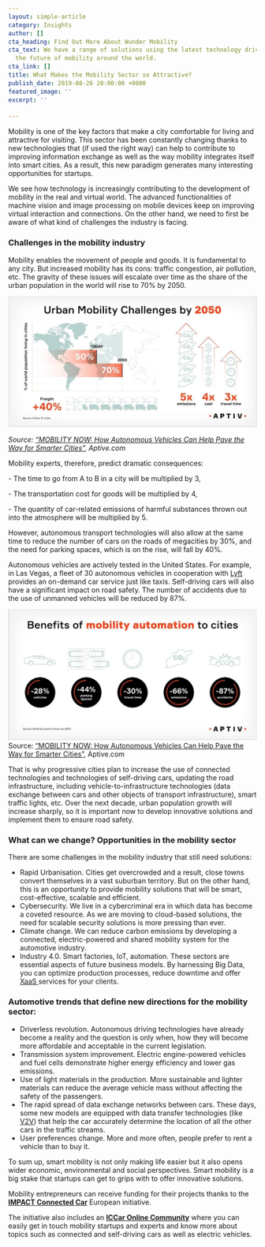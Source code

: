 ```yaml
---
layout: simple-article
category: Insights
author: []
cta_heading: Find Out More About Wunder Mobility
cta_text: We have a range of solutions using the latest technology driving forward
  the future of mobility around the world.
cta_link: []
title: What Makes the Mobility Sector so Attractive?
publish_date: 2019-08-26 20:00:00 +0000
featured_image: ''
excerpt: ''

---
```

Mobility is one of the key factors that make a city comfortable for living and attractive for visiting. This sector has been constantly changing thanks to new technologies that (if used the right way) can help to contribute to improving information exchange as well as the way mobility integrates itself into smart cities. As a result, this new paradigm generates many interesting opportunities for startups.

We see how technology is increasingly contributing to the development of mobility in the real and virtual world. The advanced functionalities of machine vision and image processing on mobile devices keep on improving virtual interaction and connections. On the other hand, we need to first be aware of what kind of challenges the industry is facing.

### Challenges in the mobility industry

Mobility enables the movement of people and goods. It is fundamental to any city. But increased mobility has its cons: traffic congestion, air pollution, etc. The gravity of these issues will escalate over time as the share of the urban population in the world will rise to 70% by 2050.

![](/uploads/2019/08/26/LilysBlogPostImage1.jpg)

_Source:_ [_“MOBILITY NOW: How Autonomous Vehicles Can Help Pave the Way for Smarter Cities”_](https://www.aptiv.com/media/article/mobility-now-how-autonomous-vehicles-can-help-pave-the-way-for-smarter-cities)_, Aptive.com_

Mobility experts, therefore, predict dramatic consequences:

\- The time to go from A to B in a city will be multiplied by 3,

\- The transportation cost for goods will be multiplied by 4,

\- The quantity of car-related emissions of harmful substances thrown out into the atmosphere will be multiplied by 5.

However, autonomous transport technologies will also allow at the same time to reduce the number of cars on the roads of megacities by 30%, and the need for parking spaces, which is on the rise, will fall by 40%.

Autonomous vehicles are actively tested in the United States. For example, in Las Vegas, a fleet of 30 autonomous vehicles in cooperation with [Lyft](https://www.lyft.com/) provides an on-demand car service just like taxis. Self-driving cars will also have a significant impact on road safety. The number of accidents due to the use of unmanned vehicles will be reduced by 87%.

![](/uploads/2019/08/26/LilysBlogPostImage2.jpg)Source: [“MOBILITY NOW: How Autonomous Vehicles Can Help Pave the Way for Smarter Cities”](https://www.aptiv.com/media/article/mobility-now-how-autonomous-vehicles-can-help-pave-the-way-for-smarter-cities), Aptive.com

That is why progressive cities plan to increase the use of connected technologies and technologies of self-driving cars, updating the road infrastructure, including vehicle-to-infrastructure technologies (data exchange between cars and other objects of transport infrastructure), smart traffic lights, etc. Over the next decade, urban population growth will increase sharply, so it is important now to develop innovative solutions and implement them to ensure road safety.

### What can we change? Opportunities in the mobility sector

There are some challenges in the mobility industry that still need solutions:

* Rapid Urbanisation. Cities get overcrowded and a result, close towns convert themselves in a vast suburban territory. But on the other hand, this is an opportunity to provide mobility solutions that will be smart, cost-effective, scalable and efficient.
* Cybersecurity. We live in a cybercriminal era in which data has become a coveted resource. As we are moving to cloud-based solutions, the need for scalable security solutions is more pressing than ever.
* Climate change. We can reduce carbon emissions by developing a connected, electric-powered and shared mobility system for the automotive industry.
* Industry 4.0. Smart factories, IoT, automation. These sectors are essential aspects of future business models. By harnessing Big Data, you can optimize production processes, reduce downtime and offer [XaaS ](https://searchcloudcomputing.techtarget.com/definition/XaaS-anything-as-a-service)services for your clients.

### Automotive trends that define new directions for the mobility sector:

* Driverless revolution. Autonomous driving technologies have already become a reality and the question is only when, how they will become more affordable and acceptable in the current legislation.
* Transmission system improvement. Electric engine-powered vehicles and fuel cells demonstrate higher energy efficiency and lower gas emissions.
* Use of light materials in the production. More sustainable and lighter materials can reduce the average vehicle mass without affecting the safety of the passengers.
* The rapid spread of data exchange networks between cars. These days, some new models are equipped with data transfer technologies (like [V2V](https://en.wikipedia.org/wiki/Vehicular_ad-hoc_network)) that help the car accurately determine the location of all the other cars in the traffic streams.
* User preferences change. More and more often, people prefer to rent a vehicle than to buy it.

To sum up, smart mobility is not only making life easier but it also opens wider economic, environmental and social perspectives. Smart mobility is a big stake that startups can get to grips with to offer innovative solutions.

Mobility entrepreneurs can receive funding for their projects thanks to the [**IMPACT Connected Car**](https://www.impact-accelerator.com/connected-car/) European initiative.

The initiative also includes an [**ICCar Online Community**](https://spaces.fundingbox.com/c/impactconnectedcar) where you can easily get in touch mobility startups and experts and know more about topics such as connected and self-driving cars as well as electric vehicles.
